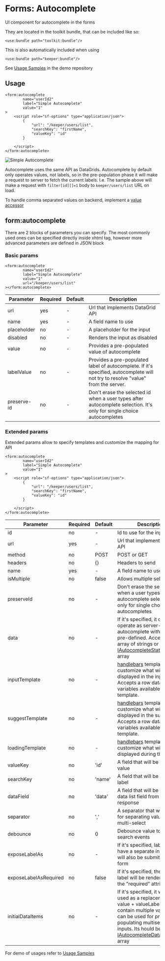 # Forms: Autocomplete

UI component for autocomplete in the forms

They are located in the toolkit bundle, that can be included like so:

```xhtml
<use:bundle path="toolkit:bundle"/>
```

This is also automatically included when using

```xhtml
<use:bundle path="keeper:bundle"/>
```

See [Usage Samples](https://github.com/spiral/app-keeper/blob/master/app/views/keeper/showcase/autocomplete.dark.php) in
the demo repository

## Usage

```xhtml
<form:autocomplete
        name="userId2"
        label="Simple Autocomplete"
        value="1"
>
    <script role="sf-options" type="application/json">
        {
            "url": "/keeper/users/list",
            "searchKey": "firstName",
            "valueKey": "id"
        }
    
    </script>
</form:autocomplete>
```

![Simple Autocomplete](https://user-images.githubusercontent.com/16134699/103222721-b7c27180-4935-11eb-8406-8bdf21952c1e.png)

Autocomplete uses the same API as DataGrids. Autocomplete by default only operates values, not labels, so in the pre-population
phase it will make a request to server to fetch the current labels. I.e. The sample above will make a request
with `filter[id][]=1` body to `keeper/users/list` URL on load.

To handle comma separated values on backend, implement a [value accessor](/component/data-grid#value-accessors)

## form:autocomplete

There are 2 blocks of parameters you can specify.
The most commonly used ones can be specified directly inside xhtml tag, however more advanced parameters are defined in JSON block

### Basic params

```xhtml
<form:autocomplete
        name="userId2"
        label="Simple Autocomplete"
        value="1"
        url="/keeper/users/list"
></form:autocomplete>
```

| Parameter   | Required | Default | Description                                                                                                         |
|-------------|----------|---------|---------------------------------------------------------------------------------------------------------------------|
| url         | yes      | -       | Url that implements DataGrid API                                                                                    |
| name        | yes      | -       | A field name to use                                                                                                   |
| placeholder | no       | -       | A placeholder for the input                                                                                               |
| disabled    | no       | -       | Renders the input as disabled                                                                                            |
| value       | no       | -       | Provides a pre-populated value of autocomplete                                                                         |
| labelValue  | no       | -       | Provides a pre-populated label of autocomplete. If it's specified, autocomplete will not try to resolve "value" from the server. |
| preserve-id | no       | -       | Don't erase the selected id when a user types after autocomplete selection. It's only for single choice autocompletes     |

### Extended params

Extended params allow to specify templates and customize the mapping for API

```xhtml
<form:autocomplete
        name="userId2"
        label="Simple Autocomplete"
        value="1"
>
    <script role="sf-options" type="application/json">
        {
            "url": "/keeper/users/list",
            "searchKey": "firstName",
            "valueKey": "id"
        }
    
    </script>
</form:autocomplete>
```

| Parameter             | Required | Default | Description                                                                                                                                                                                                                                                                        |
|-----------------------|----------|---------|------------------------------------------------------------------------------------------------------------------------------------------------------------------------------------------------------------------------------------------------------------------------------------|
| id                    | no       | -       | Id to use for the input                                                                                                                                                                                                                                                                |
| url                   | yes      | -       | Url that implements DataGrid API                                                                                                                                                                                                                                                   |
| method                | no       | POST    | POST or GET                                                                                                                                                                                                                                                                        |
| headers               | no       | {}      | Headers to send                                                                                                                                                                                                                                                                    |
| name                  | yes      | -       | A field name to use                                                                                                                                                                                                                                                                  |
| isMultiple            | no       | false   | Allows multiple selections                                                                                                                                                                                                                                                          |
| preserveId            | no       | -       | Don't erase the selected id when a user types after autocomplete selection, it's only for single choice autocompletes                                                                                                                                                                    |
| data                  | no       | -       | If it's specified, it can operate as server-less autocomplete with the data pre-defined. Accepts an array of strings or [IAutocompleteStaticDataItem](https://github.com/spiral/toolkit/blob/master/packages/autocomplete/src/types.ts#L3) array                                                  |
| inputTemplate         | no       | -       | [handlebars](https://handlebarsjs.com/) template to customize what will be displayed in the input. Accepts a row data item as variables available in the template.                                                                                                                                |
| suggestTemplate       | no       | -       | [handlebars](https://handlebarsjs.com/) template to customize what will be displayed in the suggestions. Accepts a row data item as variables available in the template.                                                                                                                          |
| loadingTemplate       | no       | -       | [handlebars](https://handlebarsjs.com/) template to customize what will be displayed during the loading.                                                                                                                                                                                    |
| valueKey              | no       | 'id'    | A field that will be used as a value                                                                                                                                                                                                                                                   |
| searchKey             | no       | 'name'  | A field that will be used as a label                                                                                                                                                                                                                                                   |
| dataField             | no       | 'data'  | A field that will be used as a data list field from the response                                                                                                                                                                                                                           |
| separator             | no       | ','     | A separator that will be used for separating values in multi-select                                                                                                                                                                                                                  |
| debounce              | no       | 0       | Debounce value to throttle search events                                                                                                                                                                                                                                           |
| exposeLabelAs         | no       | -       | If it's specified, label will have a separate input that will also be submittted with a form                                                                                                                                                                                            |
| exposeLabelAsRequired | no       | false   | If it's specified, the exposed label will be rendered with the "required" attribute                                                                                                                                                                                                             |
| initialDataItems      | no       | -       | If it's specified, it will be used as a replacement for value + valueLabel. It can contain multiple values, so it can be used for pre-populating multiselect inputs. Its hould be a [IAutocompleteDataItem](https://github.com/spiral/toolkit/blob/master/packages/autocomplete/src/types.ts#L9) array |

For demo of usages refer
to [Usage Samples](https://github.com/spiral/app-keeper/blob/master/app/views/keeper/showcase/autocomplete.dark.php) 
